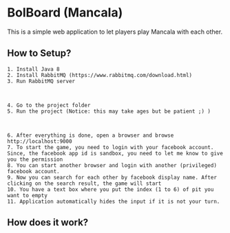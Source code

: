 BolBoard (Mancala)
=================================

This is a simple web application to let players play Mancala with each other.

## How to Setup?

    1. Install Java 8
    2. Install RabbitMQ (https://www.rabbitmq.com/download.html)
    3. Run RabbitMQ server



    4. Go to the project folder
    5. Run the project (Notice: this may take ages but be patient ;) )



    6. After everything is done, open a browser and browse http://localhost:9000
    7. To start the game, you need to login with your facebook account. Since, the facebook app id is sandbox, you need to let me know to give you the permission
    8. You can start another browser and login with another (privileged) facebook account.
    9. Now you can search for each other by facebook display name. After clicking on the search result, the game will start
    10. You have a text box where you put the index (1 to 6) of pit you want to empty
    11. Application automatically hides the input if it is not your turn.

## How does it work?




